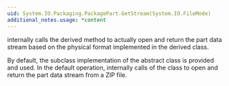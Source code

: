 ```yaml
---
uid: System.IO.Packaging.PackagePart.GetStream(System.IO.FileMode)
additional_notes.usage: *content
---
```


<p>
      <xref href="System.IO.Packaging.PackagePart.GetStream(System.IO.FileMode)"></xref> internally calls the derived <xref href="System.IO.Packaging.PackagePart.GetStreamCore(System.IO.FileMode,System.IO.FileAccess)"></xref> method to actually open and return the part data stream based on the physical format implemented in the derived class.  
  
 By default, the <xref href="System.IO.Packaging.ZipPackagePart"></xref> subclass implementation of the abstract <xref href="System.IO.Packaging.PackagePart"></xref> class is provided and used.  In the default operation, <xref href="System.IO.Packaging.PackagePart.GetStream(System.IO.FileMode)"></xref> internally calls <xref href="System.IO.Packaging.PackagePart.GetStreamCore(System.IO.FileMode,System.IO.FileAccess)"></xref> of the <xref href="System.IO.Packaging.ZipPackagePart"></xref> class to open and return the part data stream from a ZIP file.</p>


